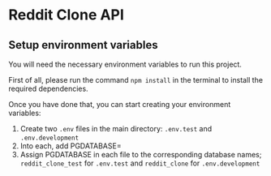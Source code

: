 # Reddit Clone API

## Setup environment variables

You will need the necessary environment variables to run this project.

First of all, please run the command `npm install` in the terminal to install the required dependencies.

Once you have done that, you can start creating your environment variables:

1.  Create two `.env` files in the main directory: `.env.test` and `.env.development`
2.  Into each, add PGDATABASE=
3.  Assign PGDATABASE in each file to the corresponding database names; `reddit_clone_test` for `.env.test` and `reddit_clone` for `.env.development`
